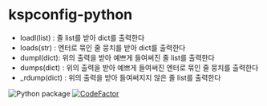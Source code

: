 # kspconfig-python

 * loadl(list) : 줄 list를 받아 dict를 출력한다
 * loads(str) : 엔터로 묶인 줄 뭉치를 받아 dict를 출력한다
 * dumpl(dict): 위의 출력을 받아 예쁘게 들여써진 줄 list를 출력한다
 * dumps(dict) : 위의 출력을 받아 예쁘게 들여써진 엔터로 묶인 줄 뭉치를 출력한다
 * \_rdump(dict) : 위의 출력을 받아 들여써지지 않은 줄 list를 출력한다

![Python package](https://github.com/Penta0308/kspconfig-python/workflows/Python%20package/badge.svg?branch=master)
[![CodeFactor](https://www.codefactor.io/repository/github/penta0308/kspconfig-python/badge)](https://www.codefactor.io/repository/github/penta0308/kspconfig-python)

